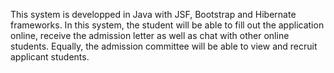 This system is developped in Java with JSF, Bootstrap and Hibernate frameworks.
In this system, the student will be able to fill out the application online, receive the admission letter as well as chat with other online students. 
Equally, the admission committee will be able to view and recruit applicant students.

